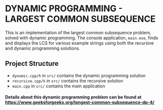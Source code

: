 # DYNAMIC PROGRAMMING - LARGEST COMMON SUBSEQUENCE

This is an implementation of the largest common subsequence problem, solved with dynamic programming.
The console application, `main.exe`, finds and displays the LCS for various example strings using both the recursive and dynamic programming solutions.

## Project Structure
- `dynamic.cpp/h` in `src/` contains the dynamic programming solution
- `recursive.cpp/h` in `src/` contains the recursive solution
- `main.cpp` in `src/` contains the main application

#### Details about this dynamic programming problem can be found at https://www.geeksforgeeks.org/longest-common-subsequence-dp-4/
